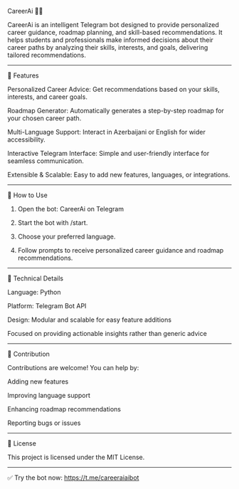 CareerAi 🤖🌐



CareerAi is an intelligent Telegram bot designed to provide personalized career guidance, roadmap planning, and skill-based recommendations. It helps students and professionals make informed decisions about their career paths by analyzing their skills, interests, and goals, delivering tailored recommendations.


---

🔹 Features

Personalized Career Advice: Get recommendations based on your skills, interests, and career goals.

Roadmap Generator: Automatically generates a step-by-step roadmap for your chosen career path.

Multi-Language Support: Interact in Azerbaijani or English for wider accessibility.

Interactive Telegram Interface: Simple and user-friendly interface for seamless communication.

Extensible & Scalable: Easy to add new features, languages, or integrations.



---

🔹 How to Use

1. Open the bot: CareerAi on Telegram


2. Start the bot with /start.


3. Choose your preferred language.


4. Follow prompts to receive personalized career guidance and roadmap recommendations.




---

🔹 Technical Details

Language: Python

Platform: Telegram Bot API

Design: Modular and scalable for easy feature additions

Focused on providing actionable insights rather than generic advice



---

🔹 Contribution

Contributions are welcome! You can help by:

Adding new features

Improving language support

Enhancing roadmap recommendations

Reporting bugs or issues



---

🔹 License

This project is licensed under the MIT License.


---

✅ Try the bot now: https://t.me/careeraiaibot

